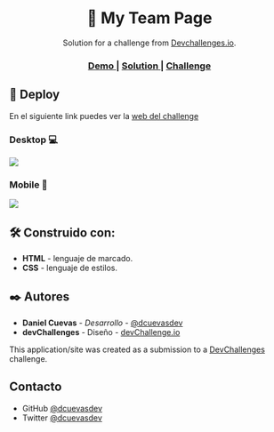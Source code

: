 <h1 align="center">👥 My Team Page</h1>

<div align="center">
    Solution for a challenge from  <a href="http://devchallenges.io" target="_blank">Devchallenges.io</a>.
</div>

<div align="center">
  <h3>
    <a href="https://dcuevasdev.github.io/my-team-page/">
      Demo
    </a>
    <span> | </span>
    <a href="https://github.com/dcuevas24/my-team-page">
      Solution
    </a>
    <span> | </span>
    <a href="https://devchallenges.io/challenges/hhmesazsqgKXrTkYkt0U">
      Challenge
    </a>
  </h3>
</div>

## 🚀 Deploy

En el siguiente link puedes ver la [web del challenge](https://dcuevasdev.github.io/my-team-page/ "web del challenge")

### Desktop 💻

![](https://i.imgur.com/NZC3dPp.png)

### Mobile 📱

![](https://i.imgur.com/4tOPBK3.png)

## 🛠️ Construido con:

- **HTML** - lenguaje de marcado.
- **CSS** - lenguaje de estilos.

## ✒️ Autores

- **Daniel Cuevas** - _Desarrollo_ - [@dcuevasdev](https://twitter.com/dcuevasdev "@dcuevasdev")
- **devChallenges** - Diseño - [devChallenge.io](https://devchallenges.io/ "devChallenge.io")

This application/site was created as a submission to a [DevChallenges](https://devchallenges.io/) challenge.

## Contacto

- GitHub [@dcuevasdev](https://github.com/dcuevasdev)
- Twitter [@dcuevasdev](https://twitter.com/dcuevasdev)
